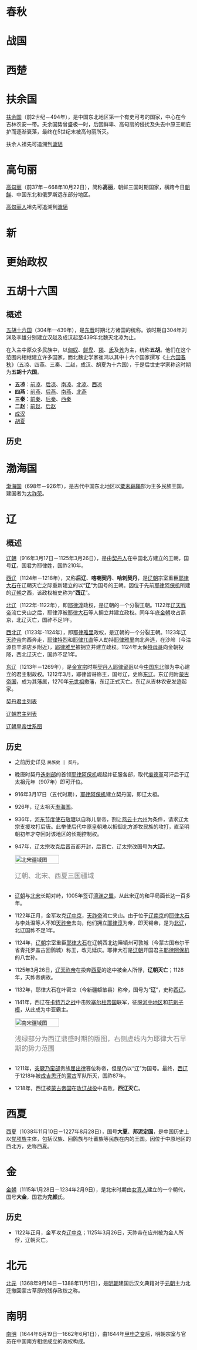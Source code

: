 # 春秋

# 战国

# 西楚

# 扶余国

[扶余国](https://zh.wikipedia.org/wiki/扶余国)（前2世纪－494年），是中国东北地区第一个有史可考的国家，中心在今吉林农安一带。夫余国势曾盛极一时，后因鲜卑、高句丽的侵扰及失去中原王朝庇护而逐渐衰落，最终在5世纪末被高句丽所灭。

扶余人祖先可追溯到[濊貊](https://zh.wikipedia.org/wiki/濊貊)

# 高句丽

[高句丽](https://zh.wikipedia.org/wiki/高句丽)（前37年－668年10月22日），简称**高丽**，朝鲜三国时期国家，横跨今日[朝鲜](https://zh.wikipedia.org/wiki/朝鮮_(地區))、中国东北和俄罗斯远东部分地区。

[高句丽人](https://zh.wikipedia.org/wiki/高句丽人)祖先可追溯到[濊貊](https://zh.wikipedia.org/wiki/濊貊)

# 新

# 更始政权

# 五胡十六国

## 概述

[五胡十六国](https://zh.wikipedia.org/wiki/五胡十六国)（304年—439年），是[东晋](https://zh.wikipedia.org/wiki/东晋)时期北方诸国的统称。该时期自304年刘渊及李雄分别建立汉赵及成汉起至439年北魏灭北凉为止。

在入主中原众多民族中，以[匈奴](https://zh.wikipedia.org/wiki/匈奴)、[鲜卑](https://zh.wikipedia.org/wiki/鲜卑)、[羯](https://zh.wikipedia.org/wiki/羯)、[氐](https://zh.wikipedia.org/wiki/氐)及[羌](https://zh.wikipedia.org/wiki/古羌人)为主，统称**五胡**。他们在这个范围内相继建立许多国家，而北魏史学家崔鸿以其中十六个国家撰写《[十六国春秋](https://zh.wikipedia.org/wiki/十六国春秋)》（五凉、四燕、三秦、二赵，成汉、胡夏为十六国），于是后世史学家称这时期为**五胡十六国**。

- **五凉**：[前凉](https://zh.wikipedia.org/wiki/前涼)、[后凉](https://zh.wikipedia.org/wiki/后凉)、[南凉](https://zh.wikipedia.org/wiki/南凉)、[北凉](https://zh.wikipedia.org/wiki/北凉)、[西凉](https://zh.wikipedia.org/wiki/西涼)
- **四燕**：[前燕](https://zh.wikipedia.org/wiki/前燕)、[后燕](https://zh.wikipedia.org/wiki/后燕)、[南燕](https://zh.wikipedia.org/wiki/南燕_(十六國))、[北燕](https://zh.wikipedia.org/wiki/北燕)
- **三秦**：[前秦](https://zh.wikipedia.org/wiki/前秦)、[后秦](https://zh.wikipedia.org/wiki/后秦)、[西秦](https://zh.wikipedia.org/wiki/西秦)
- **二赵**：[前赵](https://zh.wikipedia.org/wiki/前赵)、[后赵](https://zh.wikipedia.org/wiki/后赵)
- [成汉](https://zh.wikipedia.org/wiki/成汉)
- [胡夏](https://zh.wikipedia.org/wiki/夏_(十六国))

## 历史

# 渤海国

[渤海国](https://zh.wikipedia.org/wiki/渤海国)（698年－926年），是古代中国东北地区以[粟末靺鞨](https://zh.wikipedia.org/wiki/粟末靺鞨)部为主多民族王国，建国者为[大祚荣](https://zh.wikipedia.org/wiki/大祚荣)。

# 辽

## 概述

[辽朝](https://zh.wikipedia.org/wiki/辽朝)（916年3月17日－1125年3月26日），是由[契丹人](https://zh.wikipedia.org/wiki/契丹人)在中国北方建立的王朝，国号**辽**，国君为耶律姓，国祚210年。

[西辽](https://zh.wikipedia.org/wiki/西辽)（1124年－1218年），又称**后辽**、**喀喇契丹**、**哈剌契丹**，是[辽朝](https://zh.wikipedia.org/wiki/辽朝)宗室重臣[耶律大石](https://zh.wikipedia.org/wiki/耶律大石)在辽朝灭亡之际重新建立的以“**辽**”为国号的王朝。因位于先前[耶律阿保机](https://zh.wikipedia.org/wiki/耶律阿保机)所建的[辽朝](https://zh.wikipedia.org/wiki/辽朝)之西，该政权被史称为“**西辽**”。

[北辽](https://zh.wikipedia.org/wiki/北辽)（1122年-1122年），即[耶律淳](https://zh.wikipedia.org/wiki/耶律淳)政权，是辽朝的一个分裂王朝。1122年[辽天祚帝](https://zh.wikipedia.org/wiki/辽天祚帝)流亡夹山之后，耶律淳被[耶律大石](https://zh.wikipedia.org/wiki/耶律大石)等人拥立并建立政权。同年年底[金朝](https://zh.wikipedia.org/wiki/金朝)攻占燕京，北辽灭亡，国祚不足1年。

[西北辽](https://zh.wikipedia.org/wiki/耶律雅里政权)（1123年-1124年），即[耶律雅里](https://zh.wikipedia.org/wiki/耶律雅里)政权，是辽朝的一个分裂王朝。1123年[辽天祚帝](https://zh.wikipedia.org/wiki/辽天祚帝)向西奔走，[耶律特烈](https://zh.wikipedia.org/w/index.php?title=耶律特烈&action=edit&redlink=1)和[耶律兀直](https://zh.wikipedia.org/w/index.php?title=耶律兀直&action=edit&redlink=1)等人劫持[耶律雅里](https://zh.wikipedia.org/wiki/耶律雅里)向北奔逃，在沙岭（今沽源县丰源店乡附近），[耶律雅里](https://zh.wikipedia.org/wiki/耶律雅里)被拥立并建立政权。1124年太保[特母哥](https://zh.wikipedia.org/wiki/特母哥)向金朝投降，西北辽灭亡，国祚不足1年。

[东辽](https://zh.wikipedia.org/wiki/东辽)（1213年－1269年），是[金宣宗](https://zh.wikipedia.org/wiki/金宣宗)时期[契丹人](https://zh.wikipedia.org/wiki/契丹人)[耶律留哥](https://zh.wikipedia.org/wiki/耶律留哥)以今[中国东北](https://zh.wikipedia.org/wiki/中国东北地区)部为中心建立的君主制政权。1212年3月，耶律留哥称王，国号辽，史称[东辽](https://zh.wikipedia.org/wiki/东辽国)。东辽归附[蒙古帝国](https://zh.wikipedia.org/wiki/蒙古帝國)，成为其藩属，1270年[元世祖](https://zh.wikipedia.org/wiki/忽必烈)撤藩，东辽正式灭亡。东辽从吉林农安发迹起家。

[契丹君主列表](https://zh.wikipedia.org/wiki/契丹人#辽朝（契丹）君主列表)

[辽朝君主列表](https://zh.wikipedia.org/wiki/辽朝君主列表)

[辽朝皇帝世系图](https://zh.wikipedia.org/wiki/辽朝皇帝世系图)

## 历史

- 之前历史详见 `民族史 | 契丹`。

- 晚唐时契丹[迭剌部](https://zh.wikipedia.org/wiki/迭剌部)的首领[耶律阿保机](https://zh.wikipedia.org/wiki/耶律阿保机)崛起并征服各部，取代[痕德堇](https://zh.wikipedia.org/wiki/遥辇钦德)可汗后于辽太祖元年（907年）即可汗位。

- 916年3月17日（五代时期），[耶律阿保机](https://zh.wikipedia.org/wiki/耶律阿保机)建立契丹国，即辽太祖。

- 926年，辽太祖灭[渤海国](https://zh.wikipedia.org/wiki/渤海國)。

- 936年，[河东节度使](https://zh.wikipedia.org/wiki/河东节度使)[石敬瑭](https://zh.wikipedia.org/wiki/石敬瑭)以自称儿皇帝，割让[燕云十六州](https://zh.wikipedia.org/wiki/燕雲十六州)为条件，请求辽太宗支援攻打后唐。此举使后代中原皇朝难以抵御北方游牧民族的攻打，直至明朝初年才夺回对该地区的长期控制权。

- 947年，辽太宗攻克[后晋](https://zh.wikipedia.org/wiki/後晉)首都开封，后晋亡，辽太宗改国号为**大辽**。

    <div style="display: flex; flex-direction: column; align-items: left;">
      <img src="assets/北宋疆域图（简）.png" alt="北宋疆域图" style="width: 50%; height: 50%;">
      <p style="text-align: left; font-size: 18px; color: gray;">辽朝、北宋、西夏三国疆域</p>
    </div>

- [辽朝](https://zh.wikipedia.org/wiki/辽朝)与[北宋](https://zh.wikipedia.org/wiki/北宋)长期对峙，1005年签订[澶渊之盟](https://zh.wikipedia.org/wiki/澶渊之盟)，从此宋辽的和平局面长达一百多年。

- 1122年正月，金军攻克[辽中京](https://zh.wikipedia.org/wiki/大定府_(辽朝))，[天祚帝](https://zh.wikipedia.org/wiki/天祚帝)流亡夹山。由于位于[辽南京](https://zh.wikipedia.org/wiki/辽南京)的[耶律大石](https://zh.wikipedia.org/wiki/耶律大石)与李处温等人不知[天祚帝](https://zh.wikipedia.org/wiki/辽天祚帝)去向，他们拥立[耶律淳](https://zh.wikipedia.org/wiki/耶律淳)为帝，即天锡帝，是为[北辽](https://zh.wikipedia.org/wiki/北遼)，北辽国祚不足1年。

- 1124年，[辽朝](https://zh.wikipedia.org/wiki/辽朝)宗室重臣[耶律大石](https://zh.wikipedia.org/wiki/耶律大石)在辽朝西北边陲镇州可敦城（今蒙古国布尔干省青托罗盖古回鹘城）称王，改元延庆。耶律大石是[辽朝](https://zh.wikipedia.org/wiki/辽朝)开国君主[耶律阿保机](https://zh.wikipedia.org/wiki/耶律阿保机)的八世孙。

- 1125年3月26日，[辽天祚帝](https://zh.wikipedia.org/wiki/辽天祚帝)在投奔[西夏](https://zh.wikipedia.org/wiki/西夏)的途中被金人所俘，**辽朝灭亡**；1128年，天祚帝病故。

- 1132年，耶律大石在叶密立（今新疆额敏县）称帝，国号为“**辽**”，史称[西辽](https://zh.wikipedia.org/wiki/西辽)。

- 1141年，西辽在[卡特万之战](https://zh.wikipedia.org/wiki/卡特万之战)中击败[塞尔柱帝国](https://zh.wikipedia.org/wiki/塞尔柱帝国)联军，征服[河中地区](https://zh.wikipedia.org/wiki/河中地区)和[花剌子模](https://zh.wikipedia.org/wiki/花剌子模王朝)，从此成为中亚霸主。

    <div style="display: flex; flex-direction: column; align-items: left;">
      <img src="assets/南宋疆域图（繁）.png" alt="南宋疆域图" style="width: 50%; height: 50%;">
      <p style="text-align: left; font-size: 18px; color: gray;">浅绿部分为西辽鼎盛时期的版图，右侧虚线内为耶律大石早期的势力范围</p>
    </div>

- 1211年，[突厥](https://zh.wikipedia.org/wiki/古突厥)[乃蛮部](https://zh.wikipedia.org/wiki/乃蛮)贵族[屈出律](https://zh.wikipedia.org/wiki/屈出律)篡位称帝，但是仍以“辽”为国号。最终，[西辽](https://zh.wikipedia.org/wiki/西辽)于1218年被[成吉思汗](https://zh.wikipedia.org/wiki/成吉思汗)的[蒙古](https://zh.wikipedia.org/wiki/蒙古帝国)军队所灭，国祚87年。

- 1218年，西辽被[蒙古帝国](https://zh.wikipedia.org/wiki/蒙古帝国)在[攻辽战役](https://zh.wikipedia.org/wiki/蒙古攻西辽之战)中击败，**西辽灭亡**。

# 西夏

[西夏](https://zh.wikipedia.org/wiki/西夏)（1038年11月10日－1227年8月28日），国号**大夏**、**邦泥定国**，是中国历史上以[党项族](https://zh.wikipedia.org/wiki/党項)主体，包括汉族、回鹘族与吐蕃族等民族在内的王国。因位于中原地区的西北方，史称西夏。

# 金

[金朝](https://zh.wikipedia.org/wiki/金朝)（1115年1月28日－1234年2月9日），是北宋时期由[女真人](https://zh.wikipedia.org/wiki/女真人)建立的一个朝代，国号**大金**，国君为**完颜**氏。

## 历史

- 1122年正月，金军攻克[辽中京](https://zh.wikipedia.org/wiki/大定府_(辽朝))；1125年3月26日，天祚帝在应州被为金人所俘，辽朝灭亡。

# 北元

[北元](https://zh.wikipedia.org/wiki/北元)（1368年9月14日－1388年11月1日），是[明朝](https://zh.wikipedia.org/wiki/明朝)建国后汉文典籍对于[元朝](https://zh.wikipedia.org/wiki/元朝)主力北迁撤回蒙古草原的残存政权之称。

# 南明

[南明](https://zh.wikipedia.org/wiki/南明)（1644年6月19日—1662年6月1日），由1644年[甲申之变](https://zh.wikipedia.org/wiki/甲申之變)后，明朝宗室与官员在中国南方相继成立的政权构成。

# 
